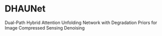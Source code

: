# DHAUNet
Dual-Path Hybrid Attention Unfolding Network with Degradation Priors for Image Compressed Sensing Denoising
